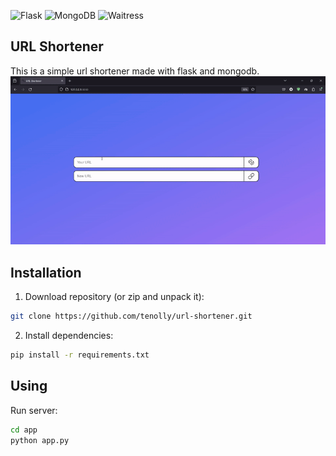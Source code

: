 ![Flask](https://img.shields.io/badge/flask-v2.3.2-blue?style=flat-square)
![MongoDB](https://img.shields.io/badge/pymongo-v4.4.1-blue?style=flat-square)
![Waitress](https://img.shields.io/badge/waitress-v2.1.2-blue?style=flat-square)

## URL Shortener
This is a simple url shortener made with flask and mongodb.<br>
<img src="demo.gif">
## Installation
1) Download repository (or zip and unpack it):
```bash
git clone https://github.com/tenolly/url-shortener.git
```
2) Install dependencies:
```bash
pip install -r requirements.txt
```

## Using
Run server:
```bash
cd app
python app.py
```
